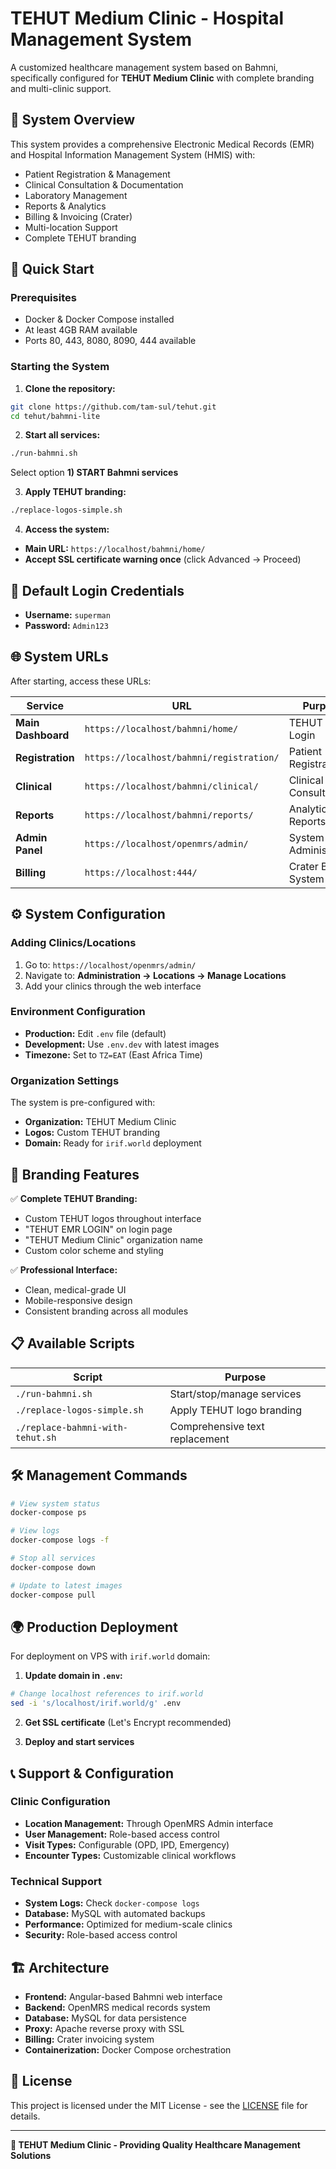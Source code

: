 # TEHUT Medium Clinic - Hospital Management System

A customized healthcare management system based on Bahmni, specifically configured for **TEHUT Medium Clinic** with complete branding and multi-clinic support.

## 🏥 System Overview

This system provides a comprehensive Electronic Medical Records (EMR) and Hospital Information Management System (HMIS) with:
- Patient Registration & Management
- Clinical Consultation & Documentation  
- Laboratory Management
- Reports & Analytics
- Billing & Invoicing (Crater)
- Multi-location Support
- Complete TEHUT branding

## 🚀 Quick Start

### Prerequisites
- Docker & Docker Compose installed
- At least 4GB RAM available
- Ports 80, 443, 8080, 8090, 444 available

### Starting the System

1. **Clone the repository:**
```bash
git clone https://github.com/tam-sul/tehut.git
cd tehut/bahmni-lite
```

2. **Start all services:**
```bash
./run-bahmni.sh
```
Select option **1) START Bahmni services**

3. **Apply TEHUT branding:**
```bash
./replace-logos-simple.sh
```

4. **Access the system:**
- **Main URL:** `https://localhost/bahmni/home/`
- **Accept SSL certificate warning once** (click Advanced → Proceed)

## 🔐 Default Login Credentials

- **Username:** `superman`
- **Password:** `Admin123`

## 🌐 System URLs

After starting, access these URLs:

| Service | URL | Purpose |
|---------|-----|---------|
| **Main Dashboard** | `https://localhost/bahmni/home/` | TEHUT EMR Login |
| **Registration** | `https://localhost/bahmni/registration/` | Patient Registration |
| **Clinical** | `https://localhost/bahmni/clinical/` | Clinical Consultations |
| **Reports** | `https://localhost/bahmni/reports/` | Analytics & Reports |
| **Admin Panel** | `https://localhost/openmrs/admin/` | System Administration |
| **Billing** | `https://localhost:444/` | Crater Billing System |

## ⚙️ System Configuration

### Adding Clinics/Locations
1. Go to: `https://localhost/openmrs/admin/`
2. Navigate to: **Administration → Locations → Manage Locations**
3. Add your clinics through the web interface

### Environment Configuration
- **Production:** Edit `.env` file (default)
- **Development:** Use `.env.dev` with latest images
- **Timezone:** Set to `TZ=EAT` (East Africa Time)

### Organization Settings
The system is pre-configured with:
- **Organization:** TEHUT Medium Clinic
- **Logos:** Custom TEHUT branding
- **Domain:** Ready for `irif.world` deployment

## 🎨 Branding Features

✅ **Complete TEHUT Branding:**
- Custom TEHUT logos throughout interface
- "TEHUT EMR LOGIN" on login page  
- "TEHUT Medium Clinic" organization name
- Custom color scheme and styling

✅ **Professional Interface:**
- Clean, medical-grade UI
- Mobile-responsive design
- Consistent branding across all modules

## 📋 Available Scripts

| Script | Purpose |
|--------|---------|
| `./run-bahmni.sh` | Start/stop/manage services |
| `./replace-logos-simple.sh` | Apply TEHUT logo branding |
| `./replace-bahmni-with-tehut.sh` | Comprehensive text replacement |

## 🛠️ Management Commands

```bash
# View system status
docker-compose ps

# View logs
docker-compose logs -f

# Stop all services  
docker-compose down

# Update to latest images
docker-compose pull
```

## 🌍 Production Deployment

For deployment on VPS with `irif.world` domain:

1. **Update domain in `.env`:**
```bash
# Change localhost references to irif.world
sed -i 's/localhost/irif.world/g' .env
```

2. **Get SSL certificate** (Let's Encrypt recommended)

3. **Deploy and start services**

## 📞 Support & Configuration

### Clinic Configuration
- **Location Management:** Through OpenMRS Admin interface  
- **User Management:** Role-based access control
- **Visit Types:** Configurable (OPD, IPD, Emergency)
- **Encounter Types:** Customizable clinical workflows

### Technical Support
- **System Logs:** Check `docker-compose logs`
- **Database:** MySQL with automated backups
- **Performance:** Optimized for medium-scale clinics
- **Security:** Role-based access control

## 🏗️ Architecture

- **Frontend:** Angular-based Bahmni web interface
- **Backend:** OpenMRS medical records system  
- **Database:** MySQL for data persistence
- **Proxy:** Apache reverse proxy with SSL
- **Billing:** Crater invoicing system
- **Containerization:** Docker Compose orchestration

## 📝 License

This project is licensed under the MIT License - see the [LICENSE](LICENSE) file for details.

---

**🏥 TEHUT Medium Clinic - Providing Quality Healthcare Management Solutions**